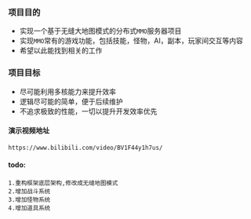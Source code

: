 ### 项目目的

- 实现一个基于无缝大地图模式的分布式`MMO`服务器项目
- 实现`MMO`常有的游戏功能，包括技能，怪物，AI，副本，玩家间交互等内容
- 希望以此能找到相关的工作

### 项目目标

- 尽可能利用多核能力来提升效率
- 逻辑尽可能的简单，便于后续维护
- 不追求极致的性能，一切以提升开发效率优先

#### 演示视频地址

```
https://www.bilibili.com/video/BV1F44y1h7us/
```

#### todo:

```
1.重构框架底层架构,修改成无缝地图模式
2.增加战斗系统
3.增加怪物系统
4.增加道具系统

```

